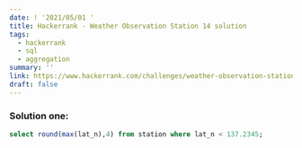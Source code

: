 ```yaml
---
date: ! '2021/05/01 '
title: Hackerrank - Weather Observation Station 14 solution
tags:
  - hackerrank
  - sql
  - aggregation
summary: ''
link: https://www.hackerrank.com/challenges/weather-observation-station-14
draft: false
---
```


### Solution one:

```sql
select round(max(lat_n),4) from station where lat_n < 137.2345;
```
